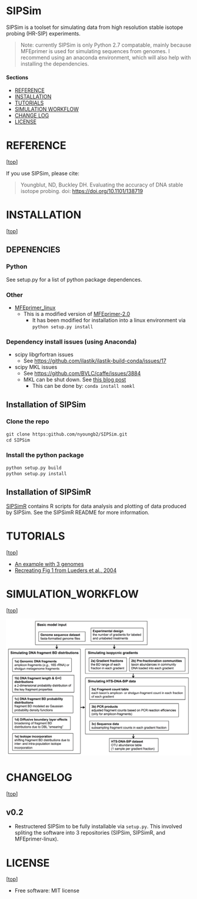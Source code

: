 SIPSim
======
SIPSim is a toolset for simulating data from high resolution 
stable isotope probing (HR-SIP) experiments.

>Note: currently SIPSim is only Python 2.7 compatable, mainly because MFEprimer is used for simulating sequences from genomes. I recommend using an anaconda environment, which will also help with installing the dependencies.


#### Sections

- [REFERENCE](#reference)
- [INSTALLATION](#installation)
- [TUTORIALS](#tutorials)
- [SIMULATION WORKFLOW](#simulation_workflow)
- [CHANGE LOG](#changelog)
- [LICENSE](#license)


# REFERENCE

[[top](#sections)]

If you use SIPSim, please cite:

> Youngblut, ND, Buckley DH. Evaluating the accuracy of DNA stable isotope probing. doi: https://doi.org/10.1101/138719


# INSTALLATION

[[top](#sections)]

## DEPENENCIES

### Python

See setup.py for a list of python package dependences.

### Other

* [MFEprimer_linux](https://github.com/nick-youngblut/MFEprimer_linux)
  * This is a modified version of [MFEprimer-2.0](https://github.com/quwubin/MFEprimer)
    * It has been modified for installation into a linux environment via `python setup.py install`

### Dependency install issues (using Anaconda)

* scipy libgrfortran issues
  * See https://github.com/ilastik/ilastik-build-conda/issues/17
* scipy MKL issues
  * See https://github.com/BVLC/caffe/issues/3884
  * MKL can be shut down. See [this blog post](https://www.continuum.io/blog/developer-blog/anaconda-25-release-now-mkl-optimizations)
    * This can be done by: `conda install nomkl`


## Installation of SIPSim

### Clone the repo

~~~
git clone https:github.com/nyoungb2/SIPSim.git
cd SIPSim
~~~

### Install the python package

~~~
python setup.py build
python setup.py install
~~~

## Installation of SIPSimR

[SIPSimR](https://github.com/nick-youngblut/SIPSimR) contains R scripts for data
analysis and plotting of data produced by SIPSim. See the SIPSimR README for more information.


# TUTORIALS

[[top](#sections)]

* [An example with 3 genomes](./ipynb/example/1_dataset.ipynb)
* [Recreating Fig 1 from Lueders et al., 2004](./ipynb/example/Lueders2004.ipynb)


# SIMULATION_WORKFLOW

[[top](#sections)]

![simulation pipeline](img/simulation_pipeline.png)


# CHANGELOG

[[top](#sections)]

## v0.2

* Restructered SIPSim to be fully installable via `setup.py`. This involved spliting the
software into 3 repositories (SIPSim, SIPSimR, and MFEprimer-linux).


# LICENSE

[[top](#sections)]

* Free software: MIT license